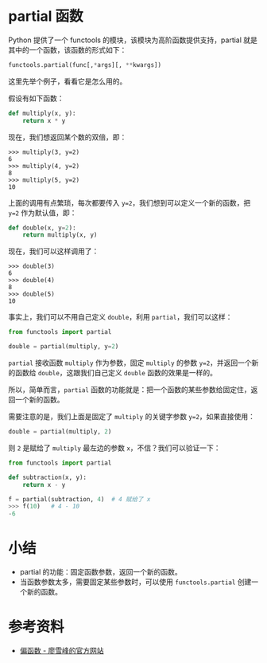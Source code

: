 # partial 函数

Python 提供了一个 functools 的模块，该模块为高阶函数提供支持，partial 就是其中的一个函数，该函数的形式如下：

```python
functools.partial(func[,*args][, **kwargs])
```

这里先举个例子，看看它是怎么用的。

假设有如下函数：

```python
def multiply(x, y):
    return x * y
```

现在，我们想返回某个数的双倍，即：

```
>>> multiply(3, y=2)
6
>>> multiply(4, y=2)
8
>>> multiply(5, y=2)
10
```

上面的调用有点繁琐，每次都要传入 `y=2`，我们想到可以定义一个新的函数，把 `y=2` 作为默认值，即：

```python
def double(x, y=2):
    return multiply(x, y)
```

现在，我们可以这样调用了：

```
>>> double(3)
6
>>> double(4)
8
>>> double(5)
10
```

事实上，我们可以不用自己定义 `double`，利用 `partial`，我们可以这样：

```python
from functools import partial

double = partial(multiply, y=2)
```

`partial` 接收函数 `multiply` 作为参数，固定 `multiply` 的参数 `y=2`，并返回一个新的函数给 `double`，这跟我们自己定义 `double` 函数的效果是一样的。

所以，简单而言，`partial` 函数的功能就是：把一个函数的某些参数给固定住，返回一个新的函数。

需要注意的是，我们上面是固定了 `multiply` 的关键字参数 `y=2`，如果直接使用：

```python
double = partial(multiply, 2)
```

则 `2` 是赋给了 `multiply` 最左边的参数 `x`，不信？我们可以验证一下：

```python
from functools import partial

def subtraction(x, y):
    return x - y

f = partial(subtraction, 4)  # 4 赋给了 x
>>> f(10)   # 4 - 10
-6
```

# 小结

- partial 的功能：固定函数参数，返回一个新的函数。
- 当函数参数太多，需要固定某些参数时，可以使用 `functools.partial` 创建一个新的函数。

# 参考资料

- [偏函数 - 廖雪峰的官方网站](http://www.liaoxuefeng.com/wiki/001374738125095c955c1e6d8bb493182103fac9270762a000/001386819893624a7edc0e3e3df4d5d852a352b037c93ec000)


